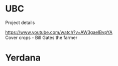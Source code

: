 # UBC
Project details

https://www.youtube.com/watch?v=AW3gaelBypYA
<br>
Cover crops - Bill Gates the farmer
<br>
# Yerdana
